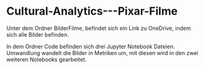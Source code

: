 # Cultural-Analytics---Pixar-Filme
Unter dem Ordner BilderFilme, befindet sich ein Link zu OneDrive, indem sich alle Bilder befinden.

In dem Ordner Code befinden sich drei Jupyter Notebook Dateien. Umwandlung wandelt die Bilder in Metriken um, mit diesen wird in den zwei weiteren Notebooks gearbeitet. 
